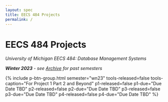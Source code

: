 ```yaml
---
layout: spec
title: EECS 484 Projects
permalink: /
---
```


# EECS 484 Projects

_University of Michigan EECS 484: Database Management Systems_

_**Winter 2023** - see [Archive](/archive) for past semesters_

{% include p-btn-group.html semester="wn23"
tools-released=false tools-caption="For Project 1 Part 2 and Beyond" 
p1-released=false p1-due="Due Date TBD" 
p2-released=false p2-due="Due Date TBD"
p3-released=false p3-due="Due Date TBD"
p4-released=false p4-due="Due Date TBD" %}